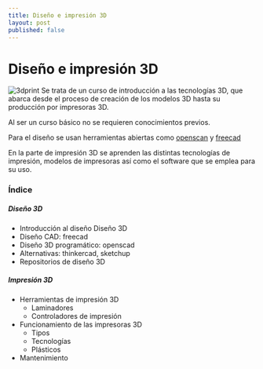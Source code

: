 ```yaml
---
title: Diseño e impresión 3D
layout: post
published: false
---
```

# Diseño e impresión 3D

![3dprint](https://lh3.googleusercontent.com/x16rDc5HO_W8eIMDt8YJ8cRJ4RIuxlCIitW-f45RBmaMWBOfjRl0eNWQsxe2xCbMwMvepE6Xbj8911FpyUnrDjM8ekgJ2_JUoNNwYXv4BBzmuiXtK-8nprR1AZ4_SeY3pl5VhHw-G3KPYPrDOolCehRa3WSn3TrDLBCWnGTxo38NH-gX3pdrudtTSWpEpJQFpNnWqR-b9yDNc8I-7QjvwuJqO-EZ63YQC6axh5ig_YFk96rbcFeqFFpPS8DQXbKwffGpxNMGdgtI8qlu5Q4u0N6p_tLHMXWbnMyRHrsQBhI9yY8bT5bmkMLVFHFdsMkZ8SBTbpJqGoSzn7ePRF4pFi3P23aIotWf-ODHE5YcqtpUpIfr18szyYZBQhfcvUSyUUuC-7KPBrczbikxiQZF9OnVsPuTRLDlbdcQnJoqqijGgF8rtcRx-5EX9smbz2pZnueroDEsUFPDI4Qa0Uso5OhsFImp1gPpg-u9E8kbL59iO2cO8I2Vqs90v2uYhzdySYKTCzJ9UCaZoweGI5iKJb1Xh_iBnqy2Lzx6ScyT8zuE=w858-h938-no)
Se trata de un curso de introducción a las tecnologías 3D, que abarca desde el proceso de creación de los modelos 3D hasta su producción por impresoras 3D.

Al ser un curso básico no se requieren conocimientos previos.

Para el diseño se usan herramientas abiertas como [openscan](http://www.openscad.org) y [freecad](http://www.freecadweb.org) 

En la parte de impresión 3D se aprenden las distintas tecnologías de impresión, modelos de impresoras así como el software que se emplea para su uso.


### Índice

##### Diseño 3D

* Introducción al diseño Diseño 3D
* Diseño CAD: freecad
* Diseño 3D programático: openscad
* Alternativas: thinkercad, sketchup
* Repositorios de diseño 3D

##### Impresión 3D

* Herramientas de impresión 3D
	* Laminadores
	* Controladores de impresión
* Funcionamiento de las impresoras 3D
	* Tipos
	* Tecnologías
	* Plásticos
* Mantenimiento